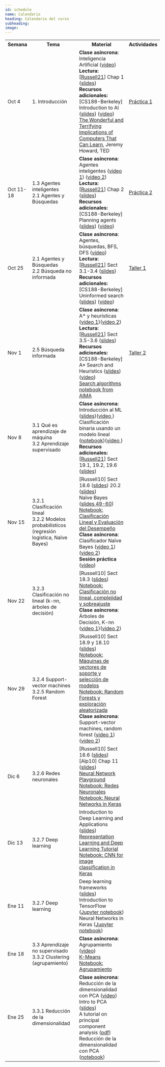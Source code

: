 ```yaml
---
id: schedule
name: Calendario
heading: Calendario del curso
subheading: 
image: 
---
```

<table class="table table-condensed">
	<tbody>
		<tr>
			<th>Semana</th>
			<th>Tema</th>
			<th>Material</th>
			<th>Actividades</th>
		</tr>
		<small>
			<tr>
				<td>Oct 4</td>
				<td>1. Introducción</td>
				<td>
					<b>Clase asíncrona</b>: Inteligencia Artificial (<a href= "https://drive.google.com/file/d/16wHaIRn0GCoephK_uLCROw9V6CcvTf37/view?usp=sharing">video</a>)<br>
					<b>Lectura:</b> [<a href= "http://aima.cs.berkeley.edu/contents.html">Russell21</a>] Chap 1 (<a href= "http://aima.eecs.berkeley.edu/slides-pdf/chapter01.pdf">slides</a>)<br>
					<b>Recursos adicionales:</b><br>
					[CS188-Berkeley] Introduction to AI (<a href= "https://drive.google.com/file/d/1w8mEtBzqTsLg1heOnElWpWJxfI3bieZ0/view">slides</a>) (<a href= "https://www.youtube.com/watch?v=MCN9I5gP6XY&list=PLp8QV47qJEg7Jpj9szwe-aXtf4-wRddtV&index=1">video</a>)<br>					
					<a href= "https://www.ted.com/talks/jeremy_howard_the_wonderful_and_terrifying_implications_of_computers_that_can_learn">The Wonderful and Terrifying Implications of Computers That Can Learn</a>, Jeremy Howard, TED	<br>
				</td>
				<td>
					<a href= "practica1.pdf">Práctica 1</a>
				</td>
			</tr>
			<tr>
				<td>Oct 11-18</td>
				<td>1.3 Agentes inteligentes<br>
					2.1 Agentes y Búsquedas<br>
				</td>
				<td>
					<b>Clase asíncrona</b>: Agentes inteligentes (<a href= "https://drive.google.com/file/d/1-Hy_671nfcFNa7F-NV7fC5IbIX4r_Ynm/view?t=1714">video 1</a>) (<a href= "https://drive.google.com/file/d/1IEjSUbyu1wp016eATXuZp60Q0DHZTXRj/view?t=9">video 2</a>)<br>
					<b>Lectura:</b> [<a href= "http://aima.cs.berkeley.edu/contents.html">Russell21</a>] Chap 2 (<a href= "http://aima.eecs.berkeley.edu/slides-pdf/chapter02.pdf">slides</a>)<br>
					<b>Recursos adicionales:</b><br>
					[CS188-Berkeley] Planning agents (<a href= "https://drive.google.com/file/d/1X74qlbbKkx2gwlyAyFEoe-Viu8X36DYO/view">slides</a>) (<a href= "https://www.youtube.com/watch?v=PUMNeQL1hBc&list=PLp8QV47qJEg5xVEt_bnImKNVFZ1QyHTRx&index=1">video</a>)<br>
				</td>
				<td>
					<a href= "https://colab.research.google.com/drive/18ZWxA8iy7Bjz8K3uuAUPjCqYLR8akJ8A?usp=sharing">Práctica 2</a>
				</td>
			</tr>
			<tr>
				<td>Oct 25</td>
				<td>2.1 Agentes y Búsquedas<br>
					2.2 Búsqueda no informada<br>
				</td>
				<td>
					<b>Clase asíncrona</b>: Agentes, búsquedas, BFS, DFS (<a href= "https://drive.google.com/file/d/1hxerUmA98tGmbXNyghmE9qQnxSKTkoAG/view?usp=sharing">video</a>)<br>
					<b>Lectura:</b> [<a href= "http://aima.cs.berkeley.edu/contents.html">Russell21</a>] Sect 3.1-3.4 (<a href= "http://aima.eecs.berkeley.edu/slides-pdf/chapter02.pdf">slides</a>)<br>
					<b>Recursos adicionales:</b><br>
					[CS188-Berkeley] Uninformed search (<a href= "https://drive.google.com/file/d/1X74qlbbKkx2gwlyAyFEoe-Viu8X36DYO/view">slides</a>) (<a href= "https://www.youtube.com/playlist?list=PLp8QV47qJEg5xVEt_bnImKNVFZ1QyHTRx">video</a>)<br>
				</td>
				<td>
					<a href= "https://colab.research.google.com/drive/1ezuhF5opGvINR04OJdSlEEvvRbi8Nrdp?usp=sharing">Taller 1</a>
				</td>
			</tr>
			<tr>
				<td>Nov 1</td>
				<td>
				2.5 Búsqueda informada<br> 
				</td>
				<td>
					<b>Clase asíncrona</b>: A* y heurísticas (<a href= "https://drive.google.com/file/d/1oTtFMYrqQECkB_XfkYpsZItmpyWqfTIL/view?t=780">video 1</a>)(<a href= "https://drive.google.com/file/d/1ATKLXE2cxSo8YXuklzXAU6aI7OLvSvGy/view?t=15">video 2</a>)<br>
					<b>Lectura:</b> [<a href= "http://aima.cs.berkeley.edu/contents.html">Russell21</a>] Sect 3.5-3.6 (<a href= "http://aima.eecs.berkeley.edu/slides-pdf/chapter04a.pdf">slides</a>) <br>
					<b>Recursos adicionales:</b><br>
					[CS188-Berkeley] A* Search and Heuristics (<a href= "https://drive.google.com/file/d/1MeD3hvq0rQ_rA3KZ_3hBMnHPIK968b_Y/view">slides</a>) (<a href= "https://www.youtube.com/playlist?list=PLp8QV47qJEg6Xr_sqowapHJ-WiFsExA5I">video</a>)<br>
					<a href= "https://github.com/aimacode/aima-python/blob/master/search4e.ipynb">Search algorithms notebook from AIMA </a><br>	
				</td>
				<td>
					<a href= "https://colab.research.google.com/drive/1qy6MphviigtO_L9PTCCXcjAQrsyoSt7J?usp=sharing">Taller 2</a>
				</td>
			</tr>
			<tr>
				<td>Nov 8</td>
				<td>3.1 Qué es aprendizaje de máquina<br>
					3.2 Aprendizaje supervisado<br>
				</td>
				<td>
					<b>Clase asíncrona</b>:  <br>
					Introducción al ML (<a href= "https://fagonzalezo.github.io/iis-2019-1/intro-ml.pdf">slides</a>)(<a href= "https://drive.google.com/file/d/1eK8pneZVxuMekVCbH3vu5NiKwxoEtisA/view">video </a>)<br>
					Clasificación binaria usando un modelo lineal (<a href= "https://colab.research.google.com/drive/1J4p2g0xbRUS5u6-whz9vWUABiGZvuneA?usp=sharing">notebook</a>)(<a href= "https://drive.google.com/file/d/1eK8pneZVxuMekVCbH3vu5NiKwxoEtisA/view">video </a>)<br>
					<b>Recursos adicionales:</b><br>
					[<a href= "http://aima.cs.berkeley.edu/contents.html">Russell21</a>] Sect 19.1, 19.2, 19.6 (<a href= "http://aima.eecs.berkeley.edu/slides-pdf/chapter18.pdf">slides</a>) <br>
				</td>
				<td>
				</td>
			</tr>
			<tr>
				<td>Nov 15</td>
				<td>
				3.2.1 Clasificación lineal<br>
				3.2.2 Modelos probabilísticos (regresión logística, Naïve Bayes)<br>
				</td>
				<td>
					[Russell10] Sect 18.6 (<a href= "http://aima.eecs.berkeley.edu/slides-pdf/chapter18.pdf">slides</a>) 20.2 (<a href= "http://aima.eecs.berkeley.edu/slides-pdf/chapter20a.pdf">slides</a>)<br>
					Naïve Bayes (<a href= "https://www-users.cs.umn.edu/~kumar001/dmbook/dmslides/chap5_alternative_classification.pdf">slides 49-60</a>)<br>
					<a href= "https://colab.research.google.com/drive/1nkxk-h0cBICX2uTCSWaIF6YXhKNMhR8u?usp=sharing">Notebook: Clasificación Lineal y Evaluación del Desempeño</a><br>
					<b>Clase asíncrona</b>: Clasificador Naïve Bayes (<a href= "https://drive.google.com/file/d/15mXmUQMmV4du_8-NY93fdgolAM-yBbiI/view?usp=sharing">video 1</a>)(<a href= "https://drive.google.com/file/d/1XwL-cYgttn5N24Zf5GRrvplme834-PVC/view">video 2</a>)<br>
					<b>Sesión práctica</b> (<a href= "https://drive.google.com/file/d/1cisr_EJCaXKQlDTtvl7hW99cKJ6nRhQq/view?usp=sharing">video</a>)<br>
				</td>
				<td>
				</td>
			</tr>
			<tr>
				<td>Nov 22</td>
				<td>3.2.3 Clasificación no lineal (k-nn, árboles de decisión)<br>
				</td>
				<td>
					[Russell10] Sect 18.3 (<a href= "http://aima.eecs.berkeley.edu/slides-pdf/chapter18.pdf">slides</a>) <br>
					<a href= "https://colab.research.google.com/drive/1pvTLE_jx2cdnU3jCZ9T1hQk3d3jIxoh7">Notebook: Clasificación no lineal, complejidad y sobreajuste</a><br>
					<b>Clase asíncrona</b>: Árboles de Decisión, K-nn (<a href= "https://drive.google.com/file/d/1RyjxtIVIjmvObChOfuf0lWveXMbWpxhs/view?t=50">video 1</a>)(<a href= "https://drive.google.com/file/d/1IRhxupbKaSO0ZvewBq4MobITk_rcMM1z/view?t=130">video 2</a>)<br>
				</td>
				<td>
				</td>
			</tr>
			<tr>
				<td>Nov 29</td>
				<td>
					3.2.4 Support-vector machines<br>
					3.2.5 Random Forest
				</td>
				<td>
					[Russell10] Sect 18.9 y 18.10 (<a href= "http://aima.eecs.berkeley.edu/slides-pdf/chapter18.pdf">slides</a>) <br>
					<a href= "https://colab.research.google.com/drive/1kfy-4I9OyP7rQTdbsNs5UoM6GVi0Ig4P?usp=sharing">Notebook: Máquinas de vectores de soporte y selección de modelos</a><br>
					<a href= "https://colab.research.google.com/drive/1MCfPiwOIG-v77YLUFW7iJmGVewiWAYbE">Notebook: Random Forests y exploración aleatorizada</a><br>
					<b>Clase asíncrona</b>: Support-vector machines, random forest (<a href= "https://drive.google.com/file/d/1J-oOjZfh0oTWPPrwHoE5VA8irGQ41n81/view?usp=sharing">video 1</a>)(<a href= "https://drive.google.com/file/d/1rgXm_XtV8NHi0W3UlpSbkQOgTWdIzvgy/view?usp=sharing">video 2</a>)<br>
				</td>
				<td>
				</td>
			</tr>
			<tr>
				<td>Dic 6</td>
				<td>3.2.6 Redes neuronales<br>
				</td>
				<td>
					[Russell10] Sect 18.6 (<a href= "http://aima.eecs.berkeley.edu/slides-pdf/chapter18.pdf">slides</a>) <br>
					[Alp10] Chap 11  (<a href= "https://www.cmpe.boun.edu.tr/~ethem/i2ml2e/2e_v1-0/i2ml2e-chap11-v1-0.pdf">slides</a>) <br>
					<a href= "https://playground.tensorflow.org/">Neural Network Playground</a><br>
					<a href= "https://colab.research.google.com/drive/167WK7Ts3Z5gVhPshFwFh0F36PyzZev_4?usp=sharing">Notebook: Redes Neuronales</a><br>
					<a href= "https://colab.research.google.com/drive/1LzTwgL3jL1L58lQqe29F4TXw_KqA08ak">Notebook: Neural Networks in Keras</a><br>
				</td>
				<td>
				</td>
			</tr>
			<tr>
				<td>Dic 13</td>
				<td>3.2.7 Deep learning<br>
				</td>
				<td>
					Introduction to Deep Learning and Applications (<a href= "https://github.com/albahnsen/AppliedDeepLearningClass/blob/master/presentations/DL-introduction.pdf">slides</a>) <br>
					<a href= "https://fagonzalezo.github.io/dl_tutorial_upv/">Representation Learning and Deep Learning Tutorial </a><br>
					<a href= "https://colab.research.google.com/drive/1C8MOfKYY-Pb9dlNBli8pF8YYpYVCJuhp">Notebook: CNN for image classification in Keras</a><br>
				</td>
				<td>
				</td>
			</tr>
			<tr>
				<td>Ene 11</td>
				<td>3.2.7 Deep learning<br>
				</td>
				<td>
				Deep learning frameworks (<a href= "https://github.com/fagonzalezo/ml-2020-1/raw/master/ML%20Deep%20Learning%20Frameworks.pdf">slides</a>)<br>
				Introduction to TensorFlow (<a href= "https://colab.research.google.com/drive/1cjmAU2v0oDZawN9AAZshz4t6AhqDOBf-">Jupyter notebook</a>)<br>
				Neural Networks in Keras (<a href= "https://colab.research.google.com/drive/1iOIVyQ19GGkY_5knuLRo0HP3BouJlpwy">Jupyter notebook</a>)<br>
				</td>
				<td>
				</td>
			</tr>
            <tr>
				<td>Ene 18</td>
				<td>
				3.3 Aprendizaje no supervisado <br>
				3.3.2 Clustering (agrupamiento)<br>
				</td>
				<td>
					<b>Clase asíncrona</b>: Agrupamiento (<a href= "https://www.youtube.com/watch?v=6I7pWdW1KSE">video</a>)
					<br>
					<a href= "https://fagonzalezo.github.io/iis-2018-1/KMeans.pdf">K-Means</a><br>
					<a href= "https://colab.research.google.com/drive/1_0Ipc_RqFNwBrVAc3HY4rZfDpKLHrbgR?usp=sharing">Notebook: Agrupamiento</a><br>
				</td>
				<td>
				</td>
			</tr>
			<tr>
				<td>Ene 25</td>
				<td>
				    3.3.1 Reducción de la dimensionalidad <br>
				</td>
				<td>
					<b>Clase asíncrona</b>: Reducción de la dimensionalidad con PCA (<a href= "https://www.youtube.com/watch?v=EX1397RTcEs">video</a>)<br>
					Intro to PCA (<a href= "https://www.scribd.com/presentation/62790749/Intro-to-PCA">slides</a>)
					<br>
					A tutorial on principal component analysis (<a href= "https://www.cs.princeton.edu/picasso/mats/PCA-Tutorial-Intuition_jp.pdf">pdf</a>)<br>
					Reducción de la dimensionalidad con PCA (<a href= "https://colab.research.google.com/drive/1UO8TZ4oRsjHhDOaIbU3xM0Ndsf_5QQb8">notebook</a>)
				</td>
				<td>
				</td>				
			</tr>
		</small>
	</tbody>
</table>
